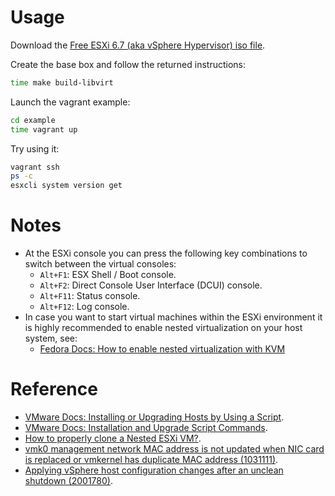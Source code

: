 # Usage

Download the [Free ESXi 6.7 (aka vSphere Hypervisor) iso file](https://www.vmware.com/go/get-free-esxi).

Create the base box and follow the returned instructions:

```bash
time make build-libvirt
```

Launch the vagrant example:

```bash
cd example
time vagrant up
```

Try using it:

```bash
vagrant ssh
ps -c
esxcli system version get
```

# Notes

* At the ESXi console you can press the following key
  combinations to switch between the virtual consoles:
  * `Alt+F1`: ESX Shell / Boot console.
  * `Alt+F2`: Direct Console User Interface (DCUI) console.
  * `Alt+F11`: Status console.
  * `Alt+F12`: Log console.
* In case you want to start virtual machines within the ESXi environment it is highly recommended
to enable nested virtualization on your host system, see:
  * [Fedora Docs: How to enable nested virtualization with KVM](https://docs.fedoraproject.org/en-US/quick-docs/using-nested-virtualization-in-kvm/)

# Reference

* [VMware Docs: Installing or Upgrading Hosts by Using a Script](https://docs.vmware.com/en/VMware-vSphere/6.7/com.vmware.esxi.install.doc/GUID-870A07BC-F8B4-47AF-9476-D542BA53F1F5.html).
* [VMware Docs: Installation and Upgrade Script Commands](https://docs.vmware.com/en/VMware-vSphere/6.7/com.vmware.esxi.install.doc/GUID-61A14EBB-5CF3-43EE-87EF-DB8EC6D83698.html).
* [How to properly clone a Nested ESXi VM?](https://www.virtuallyghetto.com/2013/12/how-to-properly-clone-nested-esxi-vm.html).
* [vmk0 management network MAC address is not updated when NIC card is replaced or vmkernel has duplicate MAC address (1031111)](https://kb.vmware.com/s/article/1031111).
* [Applying vSphere host configuration changes after an unclean shutdown (2001780)](https://kb.vmware.com/s/article/2001780).
